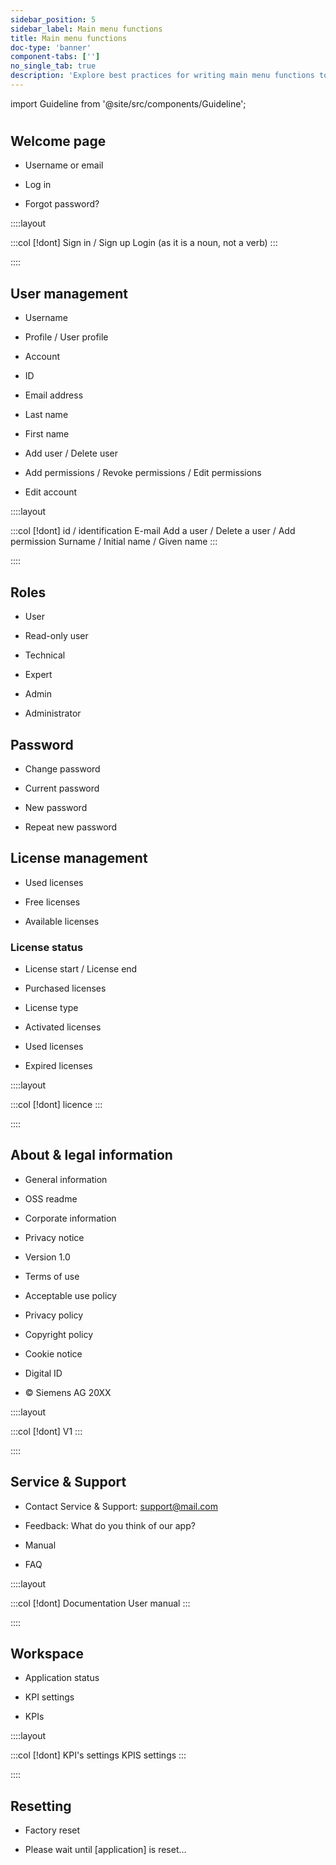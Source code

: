 ```yaml
---
sidebar_position: 5
sidebar_label: Main menu functions
title: Main menu functions
doc-type: 'banner'
component-tabs: ['']
no_single_tab: true
description: 'Explore best practices for writing main menu functions to ensure intuitive navigation. This section provides tips on how to label and organize menu items so users can easily find what they need.'
---
```


import Guideline from '@site/src/components/Guideline';

#

## Welcome page

- Username or email

- Log in

- Forgot password?

::::layout

:::col
[!dont]
Sign in / Sign up
Login (as it is a noun, not a verb)
:::

::::

## User management

- Username

- Profile / User profile

- Account

- ID

- Email address

- Last name

- First name

- Add user / Delete user

- Add permissions / Revoke permissions / Edit permissions

- Edit account

::::layout

:::col
[!dont]
id / identification
E-mail
Add a user / Delete a user / Add permission
Surname / Initial name / Given name
:::

::::

## Roles

- User

- Read-only user

- Technical

- Expert

- Admin

- Administrator

## Password

- Change password

- Current password

- New password

- Repeat new password

## License management

- Used licenses

- Free licenses

- Available licenses

### License status

- License start / License end

- Purchased licenses

- License type

- Activated licenses

- Used licenses

- Expired licenses

::::layout

:::col
[!dont]
licence
:::

::::

## About & legal information

- General information

- OSS readme

- Corporate information

- Privacy notice

- Version 1.0

- Terms of use

- Acceptable use policy

- Privacy policy

- Copyright policy

- Cookie notice

- Digital ID

- © Siemens AG 20XX

::::layout

:::col
[!dont]
V1
:::

::::

## Service & Support

- Contact Service & Support: support@mail.com

- Feedback: What do you think of our app?

- Manual

- FAQ

::::layout

:::col
[!dont]
Documentation
User manual
:::

::::

## Workspace

- Application status

- KPI settings

- KPIs

::::layout

:::col
[!dont]
KPI's settings
KPIS settings
:::

::::

## Resetting

- Factory reset

- Please wait until [application] is reset…
